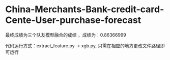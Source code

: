 # China-Merchants-Bank-credit-card-Cente-User-purchase-forecast
最终成绩为三个队友模型融合的成绩 ，成绩为：0.86366999

代码运行方式：extract_feature.py -> xgb.py,
只需在相应的地方更改文件路径即可运行
